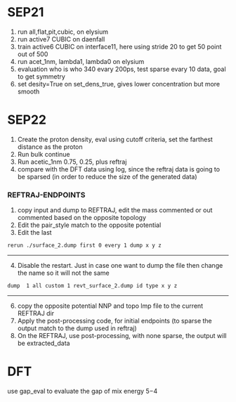 # SEP21
1) run all,flat,pit,cubic, on elysium 
2) run active7 CUBIC on daenfall
3) train active6 CUBIC on interface11, here using stride 20 to get 50 point out of 500
4) run acet_1nm, lambda1, lambda0 on elysium
5) evaluation who is who 340 evary 200ps, test sparse evary 10 data, goal to get symmetry
6) set desity=True on set_dens_true, gives lower concentration but more smooth

# SEP22
1) Create the proton density, eval using cutoff criteria, set the farthest distance as the proton
2) Run bulk continue
3) Run acetic_1nm 0.75, 0.25, plus reftraj
4) compare with the DFT data using log, since the reftraj data is going to be sparsed (in order to reduce the size of the generated data)

### REFTRAJ-ENDPOINTS
1) copy input and dump to REFTRAJ, edit the mass commented or out commented based on the opposite topology
2) Edit the pair_style match to the opposite potential
3) Edit the last
```bash
rerun ./surface_2.dump first 0 every 1 dump x y z
```
---
4) Disable the restart. Just in case one want to dump the file then change the name so it will not the same
```bash
dump  1 all custom 1 revt_surface_2.dump id type x y z
```
---
6) copy the opposite potential NNP and topo lmp file to the current REFTRAJ dir
7) Apply the post-processing code, for initial endpoints (to sparse the output match to the dump used in reftraj)
8) On the REFTRAJ, use post-processing, with none sparse, the output will be extracted_data


# DFT
use gap_eval to evaluate the gap of mix energy $5-$4
 
